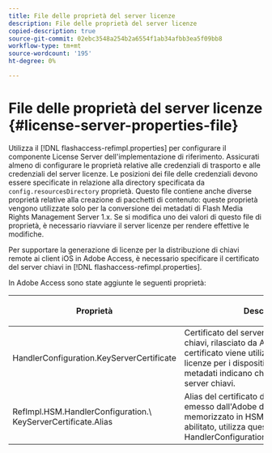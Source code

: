 ```yaml
---
title: File delle proprietà del server licenze
description: File delle proprietà del server licenze
copied-description: true
source-git-commit: 02ebc3548a254b2a6554f1ab34afbb3ea5f09bb8
workflow-type: tm+mt
source-wordcount: '195'
ht-degree: 0%

---
```


# File delle proprietà del server licenze {#license-server-properties-file}

Utilizza il [!DNL flashaccess-refimpl.properties] per configurare il componente License Server dell&#39;implementazione di riferimento. Assicurati almeno di configurare le proprietà relative alle credenziali di trasporto e alle credenziali del server licenze. Le posizioni dei file delle credenziali devono essere specificate in relazione alla directory specificata da `config.resourcesDirectory` proprietà. Questo file contiene anche diverse proprietà relative alla creazione di pacchetti di contenuto: queste proprietà vengono utilizzate solo per la conversione dei metadati di Flash Media Rights Management Server 1.x. Se si modifica uno dei valori di questo file di proprietà, è necessario riavviare il server licenze per rendere effettive le modifiche.

Per supportare la generazione di licenze per la distribuzione di chiavi remote ai client iOS in Adobe Access, è necessario specificare il certificato del server chiavi in [!DNL flashaccess-refimpl.properties].

In Adobe Access sono state aggiunte le seguenti proprietà:

<table frame="all" colsep="1" rowsep="1" class="+ topic/table adobe-d/table " id="table_xz2_lwy_n4"> 
 <thead class="- topic/thead "> 
  <tr rowsep="1" class="- topic/row "> 
   <th colname="1" class="- topic/entry entry"> <p class="- topic/p ">Proprietà </p> </th> 
   <th colname="2" class="- topic/entry entry"> <p class="- topic/p ">Descrizione </p> </th> 
  </tr> 
 </thead>
 <tbody class="- topic/tbody "> 
  <tr rowsep="1" class="- topic/row "> 
   <td colname="1" class="- topic/entry "><span class="codeph"> HandlerConfiguration.KeyServerCertificate</span> </td> 
   <td colname="2" class="- topic/entry "> Certificato del server licenze del server chiavi, rilasciato da Adobe. Questo certificato viene utilizzato per generare licenze per i dispositivi iOS, quando i metadati indicano che è necessario un server chiavi. </td> 
  </tr> 
  <tr rowsep="0" class="- topic/row "> 
   <td colname="1" class="- topic/entry "><span class="codeph"> RefImpl.HSM.HandlerConfiguration.\ KeyServerCertificate.Alias</span> </td> 
   <td colname="2" class="- topic/entry ">Alias del certificato del server licenze emesso dall'Adobe del server chiavi memorizzato in HSM. Quando HSM è abilitato, utilizza questa proprietà invece di <span class="codeph"> HandlerConfiguration.KeyServerCertificate</span>. </td> 
  </tr> 
 </tbody> 
</table>
